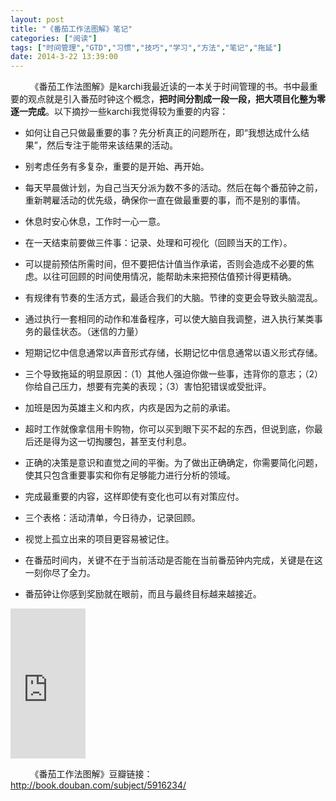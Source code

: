 ```yaml
---
layout: post
title: "《番茄工作法图解》笔记"
categories: ["阅读"]
tags: ["时间管理","GTD","习惯","技巧","学习","方法","笔记","拖延"]
date: 2014-3-22 13:39:00
---
```

&nbsp;&nbsp;&nbsp;&nbsp;&nbsp;&nbsp;&nbsp;&nbsp;《番茄工作法图解》是karchi我最近读的一本关于时间管理的书。书中最重要的观点就是引入番茄时钟这个概念，**把时间分割成一段一段，把大项目化整为零逐一完成**。以下摘抄一些karchi我觉得较为重要的内容：

- 如何让自己只做最重要的事？先分析真正的问题所在，即“我想达成什么结果”，然后专注于能带来该结果的活动。

- 别考虑任务有多复杂，重要的是开始、再开始。

- 每天早晨做计划，为自己当天分派为数不多的活动。然后在每个番茄钟之前，重新聘雇活动的优先级，确保你一直在做最重要的事，而不是别的事情。

- 休息时安心休息，工作时一心一意。

- 在一天结束前要做三件事：记录、处理和可视化（回顾当天的工作）。

- 可以提前预估所需时间，但不要把估计值当作承诺，否则会造成不必要的焦虑。以往可回顾的时间使用情况，能帮助未来把预估值预计得更精确。

- 有规律有节奏的生活方式，最适合我们的大脑。节律的变更会导致头脑混乱。

- 通过执行一套相同的动作和准备程序，可以使大脑自我调整，进入执行某类事务的最佳状态。（迷信的力量）

- 短期记忆中信息通常以声音形式存储，长期记忆中信息通常以语义形式存储。

- 三个导致拖延的明显原因：（1）其他人强迫你做一些事，违背你的意志；（2）你给自己压力，想要有完美的表现；（3）害怕犯错误或受批评。

- 加班是因为英雄主义和内疚，内疚是因为之前的承诺。

- 超时工作就像拿信用卡购物，你可以买到眼下买不起的东西，但说到底，你最后还是得为这一切掏腰包，甚至支付利息。

- 正确的决策是意识和直觉之间的平衡。为了做出正确确定，你需要简化问题，使其只包含重要事实和你有足够能力进行分析的领域。

- 完成最重要的内容，这样即使有变化也可以有对策应付。

- 三个表格：活动清单，今日待办，记录回顾。

- 视觉上孤立出来的项目更容易被记住。

- 在番茄时间内，关键不在于当前活动是否能在当前番茄钟内完成，关键是在这一刻你尽了全力。

- 番茄钟让你感到奖励就在眼前，而且与最终目标越来越接近。

<iframe src="http://rcm-cn.amazon-adsystem.com/e/cm?t=ruicao987-23&o=28&p=8&l=as1&asins=B004O9F71K&ref=tf_til&fc1=000000&IS2=1&lt1=_blank&m=amazon&lc1=0000FF&bc1=000000&bg1=FFFFFF&f=ifr" style="width:120px;height:240px;" scrolling="no" marginwidth="0" marginheight="0" frameborder="0"></iframe>

&nbsp;&nbsp;&nbsp;&nbsp;&nbsp;&nbsp;&nbsp;&nbsp;《番茄工作法图解》豆瓣链接：<http://book.douban.com/subject/5916234/>
